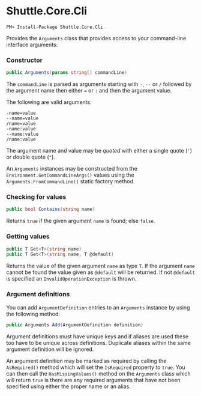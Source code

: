 # Shuttle.Core.Cli

```
PM> Install-Package Shuttle.Core.Cli
```

Provides the `Arguments` class that provides access to your command-line interface arguments:

### Constructor

``` c#
public Arguments(params string[] commandLine)
```

The `commandLine` is parsed as arguments starting with `-`, `--` or `/` followed by the argument name then either `=` or `:` and then the argument value.

The following are valid arguments:

```
-name=value
--name=value
/name=value
-name:value
--name:value
/name:value
```

The argument name and value may be *quoted* with either a single quote (`'`) or double quote (`"`).

An `Arguments` instances may be constructed from the `Environment.GetCommandLineArgs()` values using the `Arguments.FromCommandLine()` static factory method.

### Checking for values

``` c#
public bool Contains(string name)
```

Returns `true` if the given argument `name` is found; else `false`.

### Getting values

``` c#
public T Get<T>(string name)
public T Get<T>(string name, T @default)
```

Returns the value of the given argument `name` as type `T`.  If the argument `name` cannot be found the value given as `@default` will be returned.  If not `@default` is specified an `InvalidOperationException` is thrown.

### Argument definitions

You can add `ArgumentDefinition` entries to an `Arguments` instance by using the following method:

``` c#
public Arguments Add(ArgumentDefinition definition)
```

Argument definitions must have unique keys and if aliases are used these too have to be unique across definitions.  Duplicate aliases within the same argument definition will be ignored.

An argument definition may be marked as required by calling the `AsRequired()` method which will set the `IsRequired` property to `true`.  You can then call the `HasMissingValues()` method on the `Arguments` class which will return `true` is there are any required arguments that have not been specified using either the proper name or an alias.